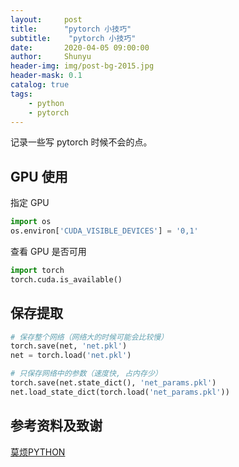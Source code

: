 ```yaml
---
layout:     post
title:      "pytorch 小技巧"
subtitle:    "pytorch 小技巧"
date:       2020-04-05 09:00:00
author:     Shunyu
header-img: img/post-bg-2015.jpg
header-mask: 0.1
catalog: true
tags:
    - python
    - pytorch
---
```




记录一些写 pytorch 时候不会的点。



## GPU 使用

指定 GPU

```python
import os
os.environ['CUDA_VISIBLE_DEVICES'] = '0,1'
```



查看 GPU 是否可用

```python
import torch
torch.cuda.is_available()
```



## 保存提取

```python
# 保存整个网络（网络大的时候可能会比较慢）
torch.save(net, 'net.pkl')  
net = torch.load('net.pkl')

# 只保存网络中的参数（速度快, 占内存少）
torch.save(net.state_dict(), 'net_params.pkl')   
net.load_state_dict(torch.load('net_params.pkl'))
```



## 参考资料及致谢

[莫烦PYTHON](https://morvanzhou.github.io/)